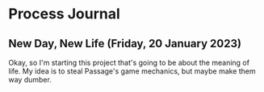 # Process Journal

## New Day, New Life (Friday, 20 January 2023)

Okay, so I'm starting this project that's going to be about the meaning of life. My idea is to steal Passage's game mechanics, but maybe make them way dumber.
